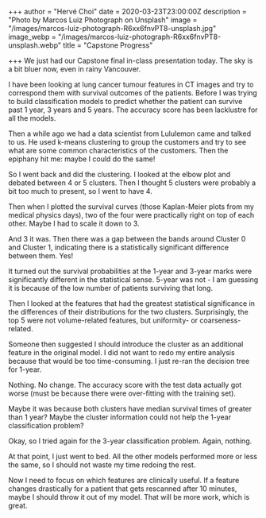 +++
author = "Hervé Choi"
date = 2020-03-23T23:00:00Z
description = "Photo by Marcos Luiz Photograph on Unsplash"
image = "/images/marcos-luiz-photograph-R6xx6fnvPT8-unsplash.jpg"
image_webp = "/images/marcos-luiz-photograph-R6xx6fnvPT8-unsplash.webp"
title = "Capstone Progress"

+++
We just had our Capstone final in-class presentation today. The sky is a bit bluer now, even in rainy Vancouver.

I have been looking at lung cancer tumour features in CT images and try to correspond them with survival outcomes of the patients. Before I was trying to build classification models to predict whether the patient can survive past 1 year, 3 years and 5 years. The accuracy score has been lacklustre for all the models.

Then a while ago we had a data scientist from Lululemon came and talked to us. He used k-means clustering to group the customers and try to see what are some common characteristics of the customers. Then the epiphany hit me: maybe I could do the same!

So I went back and did the clustering. I looked at the elbow plot and debated between 4 or 5 clusters. Then I thought 5 clusters were probably a bit too much to present, so I went to have 4.

Then when I plotted the survival curves (those Kaplan-Meier plots from my medical physics days), two of the four were practically right on top of each other. Maybe I had to scale it down to 3.

And 3 it was. Then there was a gap between the bands around Cluster 0 and Cluster 1, indicating there is a statistically significant difference between them. Yes!

It turned out the survival probabilities at the 1-year and 3-year marks were significantly different in the statistical sense. 5-year was not - I am guessing it is because of the low number of patients surviving that long.

Then I looked at the features that had the greatest statistical significance in the differences of their distributions for the two clusters. Surprisingly, the top 5 were not volume-related features, but uniformity- or coarseness-related.

Someone then suggested I should introduce the cluster as an additional feature in the original model. I did not want to redo my entire analysis because that would be too time-consuming. I just re-ran the decision tree for 1-year.

Nothing. No change. The accuracy score with the test data actually got worse (must be because there were over-fitting with the training set).

Maybe it was because both clusters have median survival times of greater than 1 year? Maybe the cluster information could not help the 1-year classification problem?

Okay, so I tried again for the 3-year classification problem. Again, nothing.

At that point, I just went to bed. All the other models performed more or less the same, so I should not waste my time redoing the rest.

Now I need to focus on which features are clinically useful. If a feature changes drastically for a patient that gets rescanned after 10 minutes, maybe I should throw it out of my model. That will be more work, which is great.